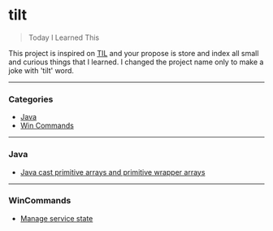 # tilt

> Today I Learned This

This project is inspired on [TIL](https://github.com/jbranchaud/til) and your propose is store and index all small and curious things that I learned.
I changed the project name only to make a joke with 'tilt' word.

---

### Categories

* [Java](#java)
* [Win Commands](#wincommands)

---

### Java

- [Java cast primitive arrays and primitive wrapper arrays](/java/array-utils-to-cast-array.md)

---

### WinCommands

- [Manage service state](/wincommands/manage-service-state.md)
